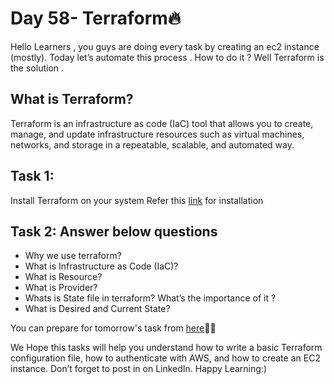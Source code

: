 # Day 58- Terraform🔥
Hello Learners , you guys are doing every task by creating an ec2 instance (mostly). Today let’s automate this process . How to do it ? Well Terraform is the solution .
## What is Terraform?
   Terraform is an infrastructure as code (IaC) tool that allows you to create, manage, and update infrastructure
   resources such as virtual machines, networks, and storage in a repeatable, scalable, and automated way.


## Task 1:
Install Terraform on your system
Refer this [link](https://phoenixnap.com/kb/how-to-install-terraform) for installation 

## Task 2: Answer below questions
- Why we use terraform?
- What is Infrastructure as Code (IaC)?
- What is Resource?
- What is Provider?
- Whats is State file in terraform? What’s the importance of it ?
- What is Desired and Current State?

You can prepare for tomorrow's task from [here](https://www.youtube.com/live/965CaSveIEI?feature=share)🚀🚀

We Hope this tasks will help you understand how to write a basic Terraform configuration file, how to authenticate with AWS, and how to create an EC2 instance.
Don’t forget to post in on LinkedIn.
Happy Learning:)
